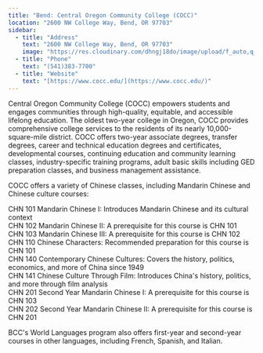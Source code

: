 ```yaml
---
title: "Bend: Central Oregon Community College (COCC)"
location: "2600 NW College Way, Bend, OR 97703"
sidebar:
  - title: "Address"
    text: "2600 NW College Way, Bend, OR 97703"
    image: "https://res.cloudinary.com/dhngj18do/image/upload/f_auto,q_auto/v1/images/activities/bcc-logo"
  - title: "Phone"
    text: "(541)383-7700"
  - title: "Website"
    text: "[https://www.cocc.edu/](https://www.cocc.edu/)"
---
```


Central Oregon Community College (COCC) empowers students and engages communities through high-quality, equitable, and accessible lifelong education. The oldest two-year college in Oregon, COCC provides comprehensive college services to the residents of its nearly 10,000-square-mile district. COCC offers two-year associate degrees, transfer degrees, career and technical education degrees and certificates, developmental courses, continuing education and community learning classes, industry-specific training programs, adult basic skills including GED preparation classes, and business management assistance.

COCC offers a variety of Chinese classes, including Mandarin Chinese and Chinese culture courses:

CHN 101 Mandarin Chinese I: Introduces Mandarin Chinese and its cultural context  
CHN 102 Mandarin Chinese II: A prerequisite for this course is CHN 101  
CHN 103 Mandarin Chinese III: A prerequisite for this course is CHN 102  
CHN 110 Chinese Characters: Recommended preparation for this course is CHN 101  
CHN 140 Contemporary Chinese Cultures: Covers the history, politics, economics, and more of China since 1949  
CHN 141 Chinese Culture Through Film: Introduces China's history, politics, and more through film analysis  
CHN 201 Second Year Mandarin Chinese I: A prerequisite for this course is CHN 103  
CHN 202 Second Year Mandarin Chinese II: A prerequisite for this course is CHN 201  

BCC's World Languages program also offers first-year and second-year courses in other languages, including French, Spanish, and Italian.

